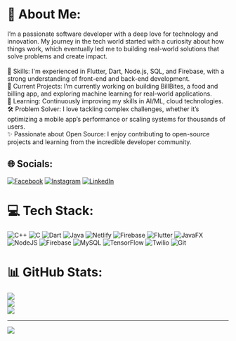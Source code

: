 # 💫 About Me:
I’m a passionate software developer with a deep love for technology and innovation. My journey in the tech world started with a curiosity about how things work, which eventually led me to building real-world solutions that solve problems and create impact.<br><br>🚀 Skills: I'm experienced in Flutter, Dart, Node.js, SQL, and Firebase, with a strong understanding of front-end and back-end development.<br>🔭 Current Projects: I’m currently working on building BillBites, a food and billing app, and exploring machine learning for real-world applications.<br>🌱 Learning: Continuously improving my skills in AI/ML, cloud technologies.<br>🛠️ Problem Solver: I love tackling complex challenges, whether it’s optimizing a mobile app’s performance or scaling systems for thousands of users.<br>✨ Passionate about Open Source: I enjoy contributing to open-source projects and learning from the incredible developer community.


## 🌐 Socials:
[![Facebook](https://img.shields.io/badge/Facebook-%231877F2.svg?logo=Facebook&logoColor=white)](https://facebook.com/https://www.facebook.com/profile.php?id=100004909861380) [![Instagram](https://img.shields.io/badge/Instagram-%23E4405F.svg?logo=Instagram&logoColor=white)](https://instagram.com/dubeyvasu1) [![LinkedIn](https://img.shields.io/badge/LinkedIn-%230077B5.svg?logo=linkedin&logoColor=white)](https://linkedin.com/in/linkedin.com/vasudev-dubey) 

# 💻 Tech Stack:
![C++](https://img.shields.io/badge/c++-%2300599C.svg?style=for-the-badge&logo=c%2B%2B&logoColor=white) ![C](https://img.shields.io/badge/c-%2300599C.svg?style=for-the-badge&logo=c&logoColor=white) ![Dart](https://img.shields.io/badge/dart-%230175C2.svg?style=for-the-badge&logo=dart&logoColor=white) ![Java](https://img.shields.io/badge/java-%23ED8B00.svg?style=for-the-badge&logo=openjdk&logoColor=white) ![Netlify](https://img.shields.io/badge/netlify-%23000000.svg?style=for-the-badge&logo=netlify&logoColor=#00C7B7) ![Firebase](https://img.shields.io/badge/firebase-%23039BE5.svg?style=for-the-badge&logo=firebase) ![Flutter](https://img.shields.io/badge/Flutter-%2302569B.svg?style=for-the-badge&logo=Flutter&logoColor=white) ![JavaFX](https://img.shields.io/badge/javafx-%23FF0000.svg?style=for-the-badge&logo=javafx&logoColor=white) ![NodeJS](https://img.shields.io/badge/node.js-6DA55F?style=for-the-badge&logo=node.js&logoColor=white) ![Firebase](https://img.shields.io/badge/firebase-a08021?style=for-the-badge&logo=firebase&logoColor=ffcd34) ![MySQL](https://img.shields.io/badge/mysql-4479A1.svg?style=for-the-badge&logo=mysql&logoColor=white) ![TensorFlow](https://img.shields.io/badge/TensorFlow-%23FF6F00.svg?style=for-the-badge&logo=TensorFlow&logoColor=white) ![Twilio](https://img.shields.io/badge/Twilio-F22F46?style=for-the-badge&logo=Twilio&logoColor=white) ![Git](https://img.shields.io/badge/git-%23F05033.svg?style=for-the-badge&logo=git&logoColor=white)
# 📊 GitHub Stats:
![](https://github-readme-stats.vercel.app/api?username=dubeyvasu&theme=radical&hide_border=false&include_all_commits=false&count_private=false)<br/>
![](https://github-readme-streak-stats.herokuapp.com/?user=dubeyvasu&theme=radical&hide_border=false)<br/>
![](https://github-readme-stats.vercel.app/api/top-langs/?username=dubeyvasu&theme=radical&hide_border=false&include_all_commits=false&count_private=false&layout=compact)

---
[![](https://visitcount.itsvg.in/api?id=dubeyvasu&icon=0&color=0)](https://visitcount.itsvg.in)

<!-- Proudly created with GPRM ( https://gprm.itsvg.in ) -->
